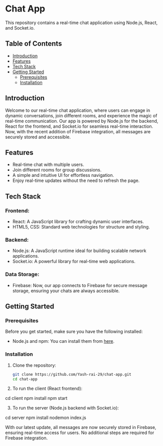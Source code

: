 # Chat App

This repository contains a real-time chat application using Node.js, React, and Socket.io.

## Table of Contents
- [Introduction](#introduction)
- [Features](#features)
- [Tech Stack](#tech-stack)
- [Getting Started](#getting-started)
  - [Prerequisites](#prerequisites)
  - [Installation](#installation)

## Introduction
Welcome to our real-time chat application, where users can engage in dynamic conversations, join different rooms, and experience the magic of real-time communication. Our app is powered by Node.js for the backend, React for the frontend, and Socket.io for seamless real-time interaction. Now, with the recent addition of Firebase integration, all messages are securely stored and accessible.

## Features
- Real-time chat with multiple users.
- Join different rooms for group discussions.
- A simple and intuitive UI for effortless navigation.
- Enjoy real-time updates without the need to refresh the page.

## Tech Stack
### Frontend:
- React: A JavaScript library for crafting dynamic user interfaces.
- HTML5, CSS: Standard web technologies for structure and styling.

### Backend:
- Node.js: A JavaScript runtime ideal for building scalable network applications.
- Socket.io: A powerful library for real-time web applications.

### Data Storage:
- Firebase: Now, our app connects to Firebase for secure message storage, ensuring your chats are always accessible.

## Getting Started

### Prerequisites
Before you get started, make sure you have the following installed:
- Node.js and npm: You can install them from [here](https://nodejs.org/).

### Installation
1. Clone the repository:
   ```sh
   git clone https://github.com/Yash-rai-29/chat-app.git
   cd chat-app
2. To run the client (React frontend):

cd client
npm install
npm start

3. To run the server (Node.js backend with Socket.io):

cd server
npm install
nodemon index.js


With our latest update, all messages are now securely stored in Firebase, ensuring real-time access for users. No additional steps are required for Firebase integration.
